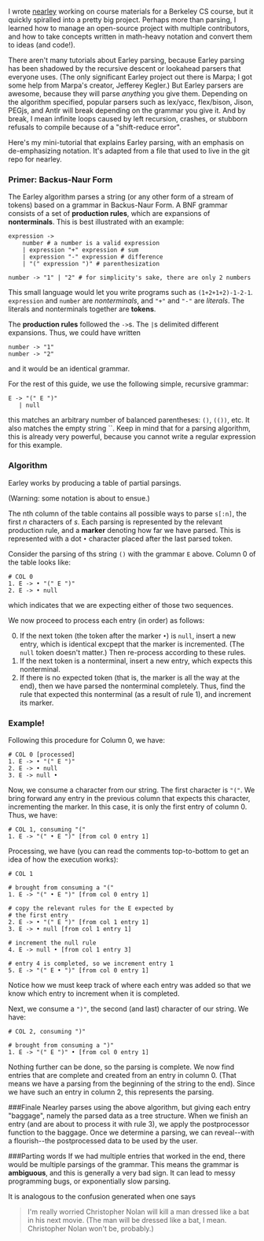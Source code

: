 I wrote [nearley](http://github.com/Hardmath123/nearley) working on course materials for a Berkeley CS course, but it quickly spiralled into a pretty big project. Perhaps more than parsing, I learned how to manage an open-source project with multiple contributors, and how to take concepts written in math-heavy notation and convert them to ideas (and code!).

There aren't many tutorials about Earley parsing, because Earley parsing has been shadowed by the recursive descent or lookahead parsers that everyone uses. (The only significant Earley project out there is Marpa; I got some help from Marpa's creator, Jefferey Kegler.) But Earley parsers are awesome, because they will parse *anything* you give them. Depending on the algorithm specified, popular parsers such as lex/yacc, flex/bison, Jison, PEGjs, and Antlr will break depending on the grammar you give it. And by break, I mean infinite loops caused by left recursion, crashes, or stubborn refusals to compile because of a "shift-reduce error".

Here's my mini-tutorial that explains Earley parsing, with an emphasis on de-emphasizing notation. It's adapted from a file that used to live in the git repo for nearley.

### Primer: Backus-Naur Form

The Earley algorithm parses a string (or any other form of a stream of tokens) based on a grammar in Backus-Naur Form. A BNF grammar consists of a set of **production rules**, which are expansions of **nonterminals**. This is best illustrated with an example:

    expression ->
        number # a number is a valid expression
        | expression "+" expression # sum
        | expression "-" expression # difference
        | "(" expression ")" # parenthesization

    number -> "1" | "2" # for simplicity's sake, there are only 2 numbers

This small language would let you write programs such as `(1+2+1+2)-1-2-1`. `expression` and `number` are *nonterminals*, and `"+"` and `"-"` are *literals*. The literals and nonterminals together are **tokens**.

The **production rules** followed the `->`s. The `|`s delimited different expansions. Thus, we could have written
    
    number -> "1"
    number -> "2"

and it would be an identical grammar.

For the rest of this guide, we use the following simple, recursive grammar:

    E -> "(" E ")"
       | null

this matches an arbitrary number of balanced parentheses: `()`, `(())`, etc. It also matches the empty string ``. Keep in mind that for a parsing algorithm, this is already very powerful, because you cannot write a regular expression for this example.

### Algorithm
Earley works by producing a table of partial parsings.

(Warning: some notation is about to ensue.)

The nth column of the table contains all possible ways to parse `s[:n]`, the first *n* characters of *s*. Each parsing is represented by the relevant production rule, and a **marker** denoting how far we have parsed. This is represented with a dot `•` character placed after the last parsed token.

Consider the parsing of ths string `()` with the grammar `E` above. Column 0 of the table looks like:

    # COL 0
    1. E -> • "(" E ")"
    2. E -> • null

which indicates that we are expecting either of those two sequences.

We now proceed to process each entry (in order) as follows:

0. If the next token (the token after the marker `•`) is `null`, insert a new entry, which is identical excpept that the marker is incremented. (The `null` token doesn't matter.) Then re-process according to these rules.
1. If the next token is a nonterminal, insert a new entry, which expects this nonterminal.
2. If there is no expected token (that is, the marker is all the way at the end), then we have parsed the nonterminal completely. Thus, find the rule that expected this nonterminal (as a result of rule 1), and increment its marker.

### Example!
Following this procedure for Column 0, we have:

    # COL 0 [processed]
    1. E -> • "(" E ")"
    2. E -> • null
    3. E -> null •

Now, we consume a character from our string. The first character is `"("`. We bring forward any entry in the previous column that expects this character, incrementing the marker. In this case, it is only the first entry of column 0. Thus, we have:

    # COL 1, consuming "("
    1. E -> "(" • E ")" [from col 0 entry 1]

Processing, we have (you can read the comments top-to-bottom to get an idea of how the execution works):

    # COL 1
    
    # brought from consuming a "("
    1. E -> "(" • E ")" [from col 0 entry 1]
    
    # copy the relevant rules for the E expected by
    # the first entry
    2. E -> • "(" E ")" [from col 1 entry 1]
    3. E -> • null [from col 1 entry 1]
    
    # increment the null rule
    4. E -> null • [from col 1 entry 3]
    
    # entry 4 is completed, so we increment entry 1
    5. E -> "(" E • ")" [from col 0 entry 1]

Notice how we must keep track of where each entry was added so that we know which entry to increment when it is completed.

Next, we consume a `")"`, the second (and last) character of our string. We have:

    # COL 2, consuming ")"
    
    # brought from consuming a ")"
    1. E -> "(" E ")" • [from col 0 entry 1]

Nothing further can be done, so the parsing is complete. We now find entries that are complete and created from an entry in column 0. (That means we have a parsing from the beginning of the string to the end). Since we have such an entry in column 2, this represents the parsing.

###Finale
Nearley parses using the above algorithm, but giving each entry "baggage", namely the parsed data as a tree structure. When we finish an entry (and are about to process it with rule 3), we apply the postprocessor function to the baggage. Once we determine a parsing, we can reveal--with a flourish--the postprocessed data to be used by the user.

###Parting words
If we had multiple entries that worked in the end, there would be multiple parsings of the grammar. This means the grammar is **ambiguous**, and this is generally a very bad sign. It can lead to messy programming bugs, or exponentially slow parsing.

It is analogous to the confusion generated when one says

> I'm really worried Christopher Nolan will kill a man dressed like a bat in his next movie. (The man will be dressed like a bat, I mean. Christopher Nolan won't be, probably.)
